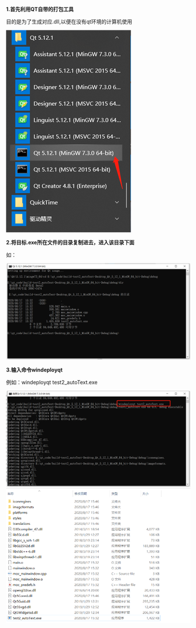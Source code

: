 **1.首先利用QT自带的打包工具**

目的是为了生成对应.dll,以便在没有qt环境的计算机使用

![](./pic/pic1.png)

**2.将目标.exe所在文件的目录复制进去，进入该目录下面**

如：

![](./pic/pic2.png)

**3.输入命令windeployqt**

例如：windeployqt test2_autoText.exe

![](./pic/pic3.png)
![](./pic/pic4.png)

